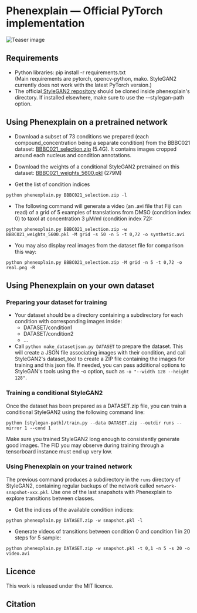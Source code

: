 # Phenexplain &mdash; Official PyTorch implementation

![Teaser image](./docs/teaser.png)

## Requirements

* Python libraries: pip install -r requirements.txt  
  (Main requirements are pytorch, opencv-python, mako. StyleGAN2 currently does not work with the latest PyTorch version.)
* The official[ StyleGAN2 repository]( https://github.com/NVlabs/stylegan2-ada-pytorch/) should be cloned inside phenexplain's directory. If installed elsewhere, make sure to use the --stylegan-path option.


## Using Phenexplain on a pretrained network

* Download a subset of 73 conditions we prepared (each compound_concentration being a separate condition) from the BBBC021 dataset: [BBBC021_selection.zip](https://phenexplain.bio.ens.psl.eu/datasets/BBBC021_selection.zip) (5.4G). It contains images cropped around each nucleus and condition annotations.

* Download the weights of a conditional StyleGAN2 pretrained on this dataset: [BBBC021_weights_5600.pkl](https://phenexplain.bio.ens.psl.eu/datasets/BBBC021_weights_5600.pkl) (279M)

* Get the list of condition indices

`python phenexplain.py BBBC021_selection.zip -l`

* The following command will generate a video (an .avi file that Fiji can read) of a grid of 5 examples of translations from DMSO (condition index 0) to taxol at concentration 3 µM/ml (condition index 72):

`python phenexplain.py BBBC021_selection.zip -w BBBC021_weights_5600.pkl -M grid -s 50 -n 5 -t 0,72 -o synthetic.avi`

* You may also display real images from the dataset file for comparison this way:

`python phenexplain.py BBBC021_selection.zip -M grid -n 5 -t 0,72 -o real.png -R`

## Using Phenexplain on your own dataset

### Preparing your dataset for training

* Your dataset should be a directory containing a subdirectory for each condition with corresponding images inside:
    * DATASET/condition1
    * DATASET/condition2
    * ...
* Call `python make_datasetjson.py DATASET` to prepare the dataset. This will create a JSON file associating images with their condition, and call StyleGAN2's dataset_tool to create a ZIP file containing the images for training and this json file. If needed, you can pass additional options to StyleGAN's tools using the -o option, such as `-o "--width 128 --height 128"`.

### Training a conditional StyleGAN2

Once the dataset has been prepared as a DATASET.zip file, you can train a conditional StyleGAN2 using the following command line:

`python [stylegan-path]/train.py --data DATASET.zip --outdir runs --mirror 1 --cond 1`

Make sure you trained StyleGAN2 long enough to consistently generate good images. The FID you may observe during training through a tensorboard instance must end up very low. 

### Using Phenexplain on your trained network

The previous command produces a subdirectory in the `runs` directory of StyleGAN2, containing regular backups of the network called `network-snapshot-xxx.pkl`. Use one of the last snapshots with Phenexplain to explore transitions between classes.

* Get the indices of the available condition indices:

`python phenexplain.py DATASET.zip -w snapshot.pkl -l`

* Generate videos of transitions between condition 0 and condition 1 in 20 steps for 5 sample: 

`python phenexplain.py DATASET.zip -w snapshot.pkl -t 0,1 -n 5 -s 20 -o video.avi`

## Licence

This work is released under the MIT licence.

## Citation
